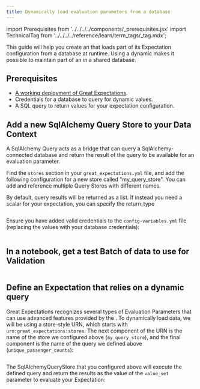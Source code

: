 ```yaml
---
title: Dynamically load evaluation parameters from a database
---
```


import Prerequisites from '../../../../components/_prerequisites.jsx'
import TechnicalTag from '../../../../reference/learn/term_tags/_tag.mdx';

This guide will help you create an <TechnicalTag tag="expectation" text="Expectation" /> that loads part of its Expectation configuration from a database at runtime. Using a dynamic <TechnicalTag tag="evaluation_parameter" text="Evaluation Parameter" /> makes it possible to maintain part of an <TechnicalTag tag="expectation_suite" text="Expectation Suite" /> in a shared database.

## Prerequisites

<Prerequisites>

- [A working deployment of Great Expectations](/oss/guides/setup/setup_overview.md).
- Credentials for a database to query for dynamic values.
- A SQL query to return values for your expectation configuration.

</Prerequisites>

## Add a new SqlAlchemy Query Store to your Data Context

A SqlAlchemy Query <TechnicalTag tag="store" text="Store" /> acts as a bridge that can query a SqlAlchemy-connected database and return the result of the query to be available for an evaluation parameter.

Find the ``stores`` section in your ``great_expectations.yml`` file, and add the following configuration for a new store called "my_query_store". You can add and reference multiple Query Stores with different names.

By default, query results will be returned as a list. If instead you need a scalar for your expectation, you can specify the return_type

```yaml name="docs/docusaurus/docs/oss/guides/expectations/advanced/great_expectations.yml my_query_store"
```

Ensure you have added valid credentials to the ``config-variables.yml`` file (replacing the values with your database credentials):

```yaml name="docs/docusaurus/docs/oss/guides/expectations/advanced/config_variables.yml my_query_store_creds"
```

## In a notebook, get a test Batch of data to use for Validation

```python name="docs/docusaurus/docs/oss/guides/expectations/advanced/how_to_dynamically_load_evaluation_parameters_from_a_database.py get_validator"
```

## Define an Expectation that relies on a dynamic query

Great Expectations recognizes several types of Evaluation Parameters that can use advanced features provided by the <TechnicalTag tag="data_context" text="Data Context" />. To dynamically load data, we will be using a store-style URN, which starts with `urn:great_expectations:stores`. The next component of the URN is the name of the store we configured above (``my_query_store``), and the final component is the name of the query we defined above (``unique_passenger_counts``):

```python name="docs/docusaurus/docs/oss/guides/expectations/advanced/how_to_dynamically_load_evaluation_parameters_from_a_database.py define expectation"
```

The SqlAlchemyQueryStore that you configured above will execute the defined query and return the results as the value of the ``value_set`` parameter to evaluate your Expectation:

```python name="docs/docusaurus/docs/oss/guides/expectations/advanced/how_to_dynamically_load_evaluation_parameters_from_a_database.py expected_validator_results"
```

